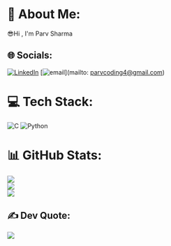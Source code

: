 # 💫 About Me:
😎Hi , I'm Parv Sharma 


## 🌐 Socials:
 [![LinkedIn](https://img.shields.io/badge/LinkedIn-%230077B5.svg?logo=linkedin&logoColor=white)](https://linkedin.com/in/https://www.linkedin.com/in/parv-sharma-b38468339?) [![email](https://img.shields.io/badge/Email-D14836?logo=gmail&logoColor=white)](mailto: parvcoding4@gmail.com) 


# 💻 Tech Stack:
 ![C](https://img.shields.io/badge/c-%2300599C.svg?style=for-the-badge&logo=c&logoColor=white) ![Python](https://img.shields.io/badge/python-3670A0?style=for-the-badge&logo=python&logoColor=ffdd54)


# 📊 GitHub Stats:
 ![](https://github-readme-stats.vercel.app/api?username=cjasoncode&theme=dark&hide_border=false&include_all_commits=false&count_private=false)<br/>
 ![](https://github-readme-streak-stats.herokuapp.com/?user=cjasoncode&theme=dark&hide_border=false)<br/>
 ![](https://github-readme-stats.vercel.app/api/top-langs/?username=cjasoncode&theme=dark&hide_border=false&include_all_commits=false&count_private=false&layout=compact) 

## ✍️ Dev Quote:
 ![](https://quotes-github-readme.vercel.app/api?type=horizontal&theme=dark)




<!-- Proudly created with GPRM ( https://gprm.itsvg.in ) --> 
